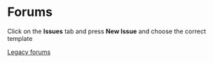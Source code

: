 # Forums
Click on the **Issues** tab and press **New Issue** and choose the correct template

[Legacy forums](https://jasonhorkles.wixsite.com/server-backup/forum)
